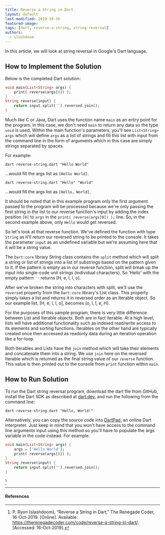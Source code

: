```yaml
---
title: Reverse a String in Dart
layout: default
last-modified: 2019-10-16
featured-image:
tags: [dart, reverse-a-string, string-reversal]
authors:
  - slashdoom
---
```


In this article, we will look at string reversal in Google's Dart language.

## How to Implement the Solution

Below is the completed Dart solution:

```dart
void main(List<String> args) {
    print( reverse(args[0]) );
}
String reverse(input) {
    return input.split('').reversed.join();
}
```

Much like C or Java, Dart uses the function name `main` as an entry point for the program. In this case, we don't need `main` to return any data so the type `void` is used. Within the main function's parameters, you'll see `List<String> args` which will define `args` as a list of strings and fill this list with input from the command line in the form of arguments which in this case are simply strings separated by spaces.

For example:

```
dart reverse-string.dart "Hello World"
```

...would fill the args list as `[Hello World]`.

```
dart reverse-string.dart "Hello" "World"
```

...would fill the args list as `[Hello, World]`.

It should be noted that in this example program only the first argument passed to the program will be processed because we're only passing the first string in the list to our reverse function's input by adding the index position `[0]` to `args` in the `print( reverse(args[0]) );` line. So, in the second example above, only `Hello` would get reversed.

So let's look at that reverse function. We've defined the function with type `String` as it'll return our reversed string to be printed to the console. It takes the parameter `input` as an undefined variable but we're assuming here that it will be a string value.

The `Dart:core` library String class contains the `split` method which will split a string or list of strings into a list of substrings based on the pattern given to it. If the pattern is empty as in our reverse function, split will break up the input into single-code unit strings (individual characters). So 'Hello' with the empty pattern `''` returns [H, e, l, l, o].

After we've broken the string into characters with split, we'll use the `reversed` property from the `Dart:core` library's List class. This property simply takes a list and returns it in reversed order as an Iterable object. So our example list, [H, e, l, l, o], becomes (o, l, l, e, H).

For the purposes of this sample program, there is very little difference between List and Iterable objects. Both are in fact iterable. At a high level, lists will have additional functionality such as indexed read/write access to its elements and sorting functions. Iterables on the other hand are typically created once then accessed as readonly data during an iteration operation like a for-loop.

Both Iterables and Lists have the `join` method which will take their elements and concatenate them into a string. We use `join` here on the reversed Iterable which is returned as the final string value of our `reverse` function. This value is then printed out to the console from `print` function within `main`.

## How to Run Solution

To run the Dart string reversal program, download the dart file from GitHub, install the Dart SDK as described at [dart.dev](https://dart.dev/get-dart), and run the following from the command line:

```console
dart reverse-string.dart "Hello, World!"
```

Alternatively, you can copy the source code into [DartPad](https://dartpad.dartlang.org/), an online Dart interpreter. Just keep in mind that you won't have access to the command line arguments input using this method so you'll have to populate the args variable in the code instead. For example:

```dart
void main(List<String> args) {
    args = ['Hello World'];
    print( reverse(args[0]) );
}
String reverse(input) {
    return input.split('').reversed.join();
}
```

[^1]

---

#### References

[^1]: P. Ryon (slashdoom), “Reverse a String in Dart,” The Renegade Coder, 16-Oct-2019. [Online]. Available: <https://therenegadecoder.com/code/reverse-a-string-in-dart/>. [Accessed: 16-Oct-2019].
